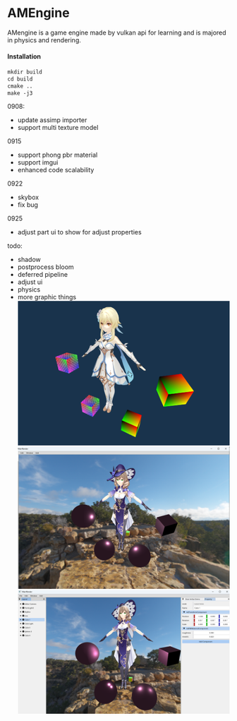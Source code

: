 # AMEngine

AMengine is a game engine made by vulkan api for learning and is majored in physics and rendering. 

#### Installation

```shell
mkdir build
cd build
cmake ..
make -j3
```

0908: 

- update assimp importer
- support multi texture model

0915
  
- support phong pbr material
- support imgui
- enhanced code scalability

0922

- skybox
- fix bug

0925

- adjust part ui to show for adjust properties

todo:
- shadow
- postprocess bloom 
- deferred pipeline
- adjust ui
- physics 
- more graphic things
![model](Resource/Image/model.png)
![model](Resource/Image/skybox.png)
![model](Resource/Image/gui.png)  

